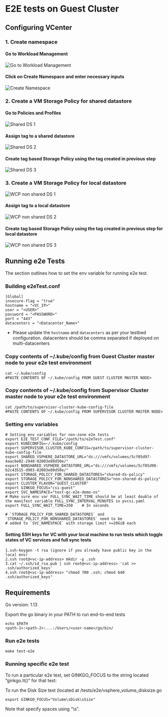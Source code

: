 # E2E tests on Guest Cluster

## Configuring VCenter

### 1. Create namespace

#### Go to Workload Management

![Go to Workload Management](images/create_namespace_step_1.png)

#### Click on Create Namespace and enter necessary inputs

![Create Namespace](images/create_namespace_step_2.png)

### 2. Create a VM Storage Policy for shared datastore

#### Go to Policies and Profiles

![Shared DS 1](images/shared_ds_policy_step_1.png)

#### Assign tag to a shared datastore

![Shared DS 2](images/shared_ds_policy_step_2.png)

#### Create tag based Storage Policy using the tag created in previous step

![Shared DS 3](images/shared_ds_policy_step_3.png)

### 3. Create a VM Storage Policy for local datastore

![WCP non shared DS 1](images/shared_ds_policy_step_1.png)

#### Assign tag to a local datastore

![WCP non shared DS 2](images/non-shared_ds_policy_step_1.png)

#### Create tag based Storage Policy using the tag created in previous step for local datastore

![WCP non shared DS 3](images/non-shared_ds_policy_step_2.png)

## Running e2e Tests

The section outlines how to set the env variable for running e2e test.

### Building e2eTest.conf

    [Global]
    insecure-flag = "true"
    hostname = "<VC_IP>"
    user = "<USER>"
    password = "<PASSWORD>"
    port = "443"
    datacenters = "<Datacenter_Name>"

* Please update the `hostname` and `datacenters` as per your testbed configuration.
datacenters should be comma separated if deployed on multi-datacenters

### Copy contents of ~/.kube/config from Guest Cluster master node to your e2e test environment

    cat ~/.kube/config
    #PASTE CONTENTS OF ~/.kube/config FROM GUEST CLUSTER MASTER NODE>

### Copy contents of ~/.kube/config from Supervisor Cluster master node to your e2e test environment

    cat /path/to/supervisor-cluster-kube-config-file
    #PASTE CONTENTS OF ~/.kube/config FROM SUPERVISOR CLUSTER MASTER NODE>

### Setting env variables

    # Setting env variables for non-zone e2e tests
    export E2E_TEST_CONF_FILE="/path/to/e2eTest.conf"
    export KUBECONFIG=~/.kube/config
    export SUPERVISOR_CLUSTER_KUBE_CONFIG=/path/to/supervisor-cluster-kube-config-file
    export SHARED_VSPHERE_DATASTORE_URL="ds:///vmfs/volumes/5cf05d97-4aac6e02-2940-02003e89d50e/"
    export NONSHARED_VSPHERE_DATASTORE_URL="ds:///vmfs/volumes/5cf05d98-b2c43515-d903-02003e89d50e/"
    export STORAGE_POLICY_FOR_SHARED_DATASTORES="shared-ds-policy"
    export STORAGE_POLICY_FOR_NONSHARED_DATASTORES="non-shared-ds-policy"
    export CLUSTER_FLAVOR="GUEST_CLUSTER"
    export GINKGO_FOCUS="csi-guest"
    export SVC_NAMESPACE="test-gc-e2e-demo-ns"
    # Make sure env var FULL_SYNC_WAIT_TIME should be at least double of the manifest variable FULL_SYNC_INTERVAL_MINUTES in pvcsi.yaml
    export FULL_SYNC_WAIT_TIME=350    # In seconds

    # `STORAGE_POLICY_FOR_SHARED_DATASTORES` and `STORAGE_POLICY_FOR_NONSHARED_DATASTORES` need to be
    # added to `SVC_NAMESPACE` with storage limit >=20GiB each

#### Setting SSH keys for VC with your local machine to run tests which toggle states of VC services and full sync tests

    1.ssh-keygen -t rsa (ignore if you already have public key in the local env)
    2.ssh root@<vc-ip-address> mkdir -p .ssh
    3.cat ~/.ssh/id_rsa.pub | ssh root@<vc-ip-address> 'cat >> .ssh/authorized_keys'
    4.ssh root@<vc-ip-address> "chmod 700 .ssh; chmod 640 .ssh/authorized_keys"

## Requirements

Go version: 1.13

Export the go binary in your PATH to run end-to-end tests

    echo $PATH
    <path-1>:<path-2>:...:/Users/<user-name>/go/bin/

### Run e2e tests

    make test-e2e

### Running specific e2e test

To run a particular e2e test, set GINKGO_FOCUS to the string located “ginkgo.It()” for that test:

To run the Disk Size test (located at /tests/e2e/vsphere_volume_disksize.go

    export GINKGO_FOCUS="Volume\sDisk\sSize"

Note that specify spaces using “\s”.

